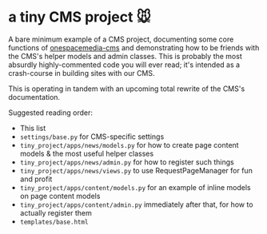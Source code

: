 a tiny CMS project 🐭
=====================

A bare minimum example of a CMS project, documenting some core functions of [onespacemedia-cms](https://github.com/onespacemedia/cms) and demonstrating how to be friends with the CMS's helper models and admin classes. This is probably the most absurdly highly-commented code you will ever read; it's intended as a crash-course in building sites with our CMS.

This is operating in tandem with an upcoming total rewrite of the CMS's documentation.

Suggested reading order:

* This list
* `settings/base.py` for CMS-specific settings
* `tiny_project/apps/news/models.py` for how to create page content models & the most useful helper classes
* `tiny_project/apps/news/admin.py` for how to register such things
* `tiny_project/apps/news/views.py` to use RequestPageManager for fun and profit
* `tiny_project/apps/content/models.py` for an example of inline models on page content models
* `tiny_project/apps/content/admin.py` immediately after that, for how to actually register them
* `templates/base.html`
